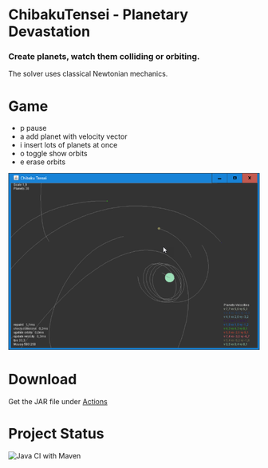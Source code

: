 # ChibakuTensei - Planetary Devastation

### Create planets, watch them colliding or orbiting.

The solver uses classical Newtonian mechanics.

# Game

  * p pause
  * a add planet with velocity vector
  * i insert lots of planets at once
  * o toggle show orbits
  * e erase orbits

![Interface](screenshot.png)

# Download 

Get the JAR file under [Actions](https://github.com/haphaeu/ChibakuTensei/actions)

# Project Status

![Java CI with Maven](https://github.com/haphaeu/ChibakuTensei/workflows/Java%20CI%20with%20Maven/badge.svg)